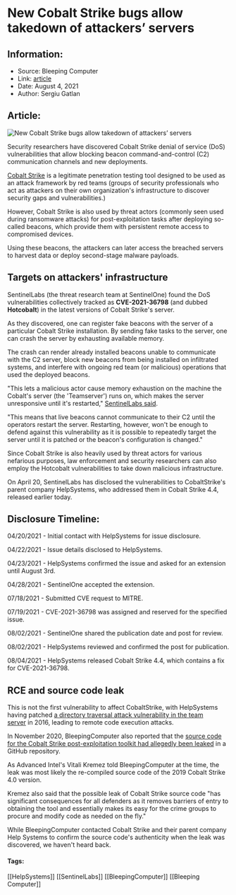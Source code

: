 # New Cobalt Strike bugs allow takedown of attackers’ servers
### 

## Information:
+ Source: Bleeping Computer
+ Link: [article](https://www.bleepingcomputer.com/news/security/new-cobalt-strike-bugs-allow-takedown-of-attackers-servers/)
+ Date: August 4, 2021
+ Author: Sergiu Gatlan


## Article:
![New Cobalt Strike bugs allow takedown of attackers’ servers](https://www.bleepstatic.com/content/hl-images/2021/07/15/Lights-Man-Action.jpg)


Security researchers have discovered Cobalt Strike denial of service (DoS) vulnerabilities that allow blocking beacon command-and-control (C2) communication channels and new deployments.


[Cobalt Strike](https://attack.mitre.org/software/S0154/) is a legitimate penetration testing tool designed to be used as an attack framework by red teams (groups of security professionals who act as attackers on their own organization's infrastructure to discover security gaps and vulnerabilities.)


However, Cobalt Strike is also used by threat actors (commonly seen used during ransomware attacks) for post-exploitation tasks after deploying so-called beacons, which provide them with persistent remote access to compromised devices.


Using these beacons, the attackers can later access the breached servers to harvest data or deploy second-stage malware payloads.


Targets on attackers' infrastructure
------------------------------------


SentinelLabs (the threat research team at SentinelOne) found the DoS vulnerabilities collectively tracked as **CVE-2021-36798** (and dubbed **Hotcobalt**) in the latest versions of Cobalt Strike's server.


As they discovered, one can register fake beacons with the server of a particular Cobalt Strike installation. By sending fake tasks to the server, one can crash the server by exhausting available memory.


The crash can render already installed beacons unable to communicate with the C2 server, block new beacons from being installed on infiltrated systems, and interfere with ongoing red team (or malicious) operations that used the deployed beacons.


"This lets a malicious actor cause memory exhaustion on the machine the Cobalt's server (the 'Teamserver') runs on, which makes the server unresponsive until it's restarted," [SentinelLabs said](https://labs.sentinelone.com/hotcobalt-new-cobalt-strike-dos-vulnerability-that-lets-you-halt-operations/).


"This means that live beacons cannot communicate to their C2 until the operators restart the server. Restarting, however, won't be enough to defend against this vulnerability as it is possible to repeatedly target the server until it is patched or the beacon's configuration is changed."


Since Cobalt Strike is also heavily used by threat actors for various nefarious purposes, law enforcement and security researchers can also employ the Hotcobalt vulnerabilities to take down malicious infrastructure.


On April 20, SentinelLabs has disclosed the vulnerabilities to CobaltStrike's parent company HelpSystems, who addressed them in Cobalt Strike 4.4, released earlier today.


Disclosure Timeline:
--------------------



04/20/2021 - Initial contact with HelpSystems for issue disclosure.  

04/22/2021 - Issue details disclosed to HelpSystems.  

04/23/2021 - HelpSystems confirmed the issue and asked for an extension until August 3rd.  

04/28/2021 - SentinelOne accepted the extension.  

07/18/2021 - Submitted CVE request to MITRE.  

07/19/2021 - CVE-2021-36798 was assigned and reserved for the specified issue.  

08/02/2021 - SentinelOne shared the publication date and post for review.  

08/02/2021 - HelpSystems reviewed and confirmed the post for publication.  

08/04/2021 - HelpSystems released Cobalt Strike 4.4, which contains a fix for CVE-2021-36798.



RCE and source code leak
------------------------


This is not the first vulnerability to affect CobaltStrike, with HelpSystems having patched [a directory traversal attack vulnerability in the team server](http://blog.cobaltstrike.com/2016/09/28/cobalt-strike-rce-active-exploitation-reported/) in 2016, leading to remote code execution attacks.


In November 2020, BleepingComputer also reported that the [source code for the Cobalt Strike post-exploitation toolkit had allegedly been leaked](https://www.bleepingcomputer.com/news/security/alleged-source-code-of-cobalt-strike-toolkit-shared-online/) in a GitHub repository.


As Advanced Intel's Vitali Kremez told BleepingComputer at the time, the leak was most likely the re-compiled source code of the 2019 Cobalt Strike 4.0 version.


Kremez also said that the possible leak of Cobalt Strike source code "has significant consequences for all defenders as it removes barriers of entry to obtaining the tool and essentially makes its easy for the crime groups to procure and modify code as needed on the fly."


While BleepingComputer contacted Cobalt Strike and their parent company Help Systems to confirm the source code's authenticity when the leak was discovered, we haven't heard back.




#### Tags:
[[HelpSystems]] [[SentinelLabs]] [[BleepingComputer]] [[Bleeping Computer]]
